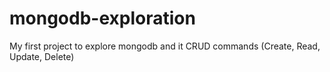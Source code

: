 # mongodb-exploration

My first project to explore mongodb and it CRUD commands (Create, Read, Update, Delete)

